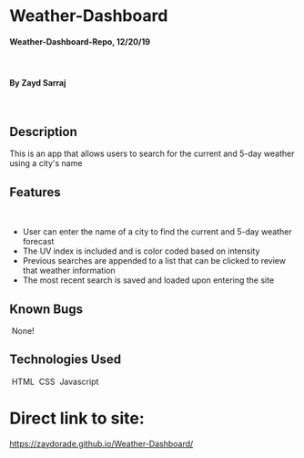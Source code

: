 # Weather-Dashboard

#### Weather-Dashboard-Repo, 12/20/19
​
#### By Zayd Sarraj
​
## Description
This is an app that allows users to search for the current and 5-day weather using a city's name

## Features
​
* User can enter the name of a city to find the current and 5-day weather forecast
* The UV index is included and is color coded based on intensity
* Previous searches are appended to a list that can be clicked to review that weather information
* The most recent search is saved and loaded upon entering the site
 ​
## Known Bugs
​
None!
​
## Technologies Used
​
HTML
​
CSS
​
Javascript
​
#  Direct link to site:
https://zaydorade.github.io/Weather-Dashboard/